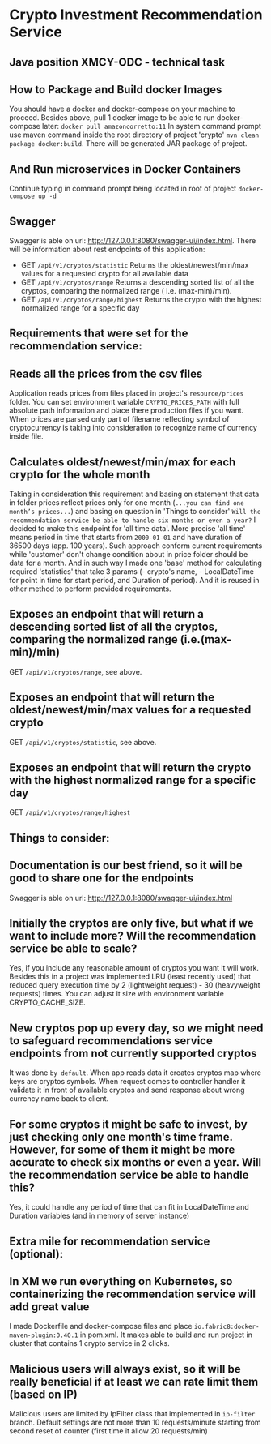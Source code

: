 # Crypto Investment Recommendation Service

Java position XMCY-ODC - technical task
-----------------
How to Package and Build docker Images
---------------------------
You should have a docker and docker-compose on your machine to proceed. Besides above, pull 1 docker image to be able
to run docker-compose later:
`docker pull amazoncorretto:11`
In system command prompt use maven command inside the root directory of project 'crypto'
`mvn clean package docker:build`. There will be generated JAR package of project.


And Run microservices in Docker Containers
-----------
Continue typing in command prompt being located in root of project
`docker-compose up -d`

Swagger
----------
Swagger is able on url: http://127.0.0.1:8080/swagger-ui/index.html.
There will be information about rest endpoints of this application:

- GET `/api/v1/cryptos/statistic`  Returns the oldest/newest/min/max values for a requested crypto for all available
  data
- GET `/api/v1/cryptos/range` Returns a descending sorted list of all the cryptos, comparing the normalized range (
  i.e. (max-min)/min).
- GET `/api/v1/cryptos/range/highest` Returns the crypto with the highest normalized range for a specific day

Requirements that were set for the recommendation service:
----------

Reads all the prices from the csv files
----------
Application reads prices from files placed in project's `resource/prices` folder. You can set environment variable
`CRYPTO_PRICES_PATH` with full absolute path information and place there production files if you want. When prices are
parsed only part of filename reflecting symbol of cryptocurrency is taking into consideration to recognize name of
currency inside file.

Calculates oldest/newest/min/max for each crypto for the whole month
-------
Taking in consideration this requirement and basing on statement that data in folder prices reflect prices only for
one month (`...you can find one month’s prices...`) and basing on question in 'Things to consider' `Will the
recommendation service be able to handle six months or even a year?` I decided to make this endpoint for 'all time
data'. More precise 'all time' means period in time that starts from `2000-01-01` and have duration of 36500 days
(app. 100 years). Such approach conform current requirements while 'customer' don't change condition about in price
folder should be data for a month. And in such way I made one 'base' method for calculating required 'statistics'
that take 3 params (- crypto's name, - LocalDateTime for point in time for start period, and Duration of period). And
it is reused in other method to perform provided requirements.

Exposes an endpoint that will return a descending sorted list of all the cryptos, comparing the normalized range (i.e.(max-min)/min)
-------
GET `/api/v1/cryptos/range`, see above.

Exposes an endpoint that will return the oldest/newest/min/max values for a requested crypto
-------
GET `/api/v1/cryptos/statistic`, see above.

Exposes an endpoint that will return the crypto with the highest normalized range for a specific day
-------
GET `/api/v1/cryptos/range/highest`

Things to consider:
------
Documentation is our best friend, so it will be good to share one for the endpoints
------
Swagger is able on url: http://127.0.0.1:8080/swagger-ui/index.html

Initially the cryptos are only five, but what if we want to include more? Will the recommendation service be able to scale?
------
Yes, if you include any reasonable amount of cryptos you want it will work. Besides this in a project was implemented
LRU (least recently used) that reduced query execution time by 2 (lightweight request) - 30 (heavyweight requests)
times.
You can adjust it size with environment variable CRYPTO_CACHE_SIZE.

New cryptos pop up every day, so we might need to safeguard recommendations service endpoints from not currently supported cryptos
------
It was done `by default`. When app reads data it creates cryptos map where keys are cryptos symbols. When request comes
to controller handler it validate it in front of available cryptos and send response about wrong currency name back to
client.

For some cryptos it might be safe to invest, by just checking only one month's time frame. However, for some of them it might be more accurate to check six months or even a year. Will the recommendation service be able to handle this?
------
Yes, it could handle any period of time that can fit in LocalDateTime and Duration variables (and in memory of server
instance)

Extra mile for recommendation service (optional):
-------
In XM we run everything on Kubernetes, so containerizing the recommendation service will add great value
-------
I made Dockerfile and docker-compose files and place `io.fabric8:docker-maven-plugin:0.40.1` in pom.xml. It makes able
to build and run project in cluster that contains 1 crypto service in 2 clicks.

Malicious users will always exist, so it will be really beneficial if at least we can rate limit them (based on IP)
-----
Malicious users are limited by IpFilter class that implemented in `ip-filter` branch. Default settings are not more
than 10 requests/minute starting from second reset of counter (first time it allow 20 requests/min)
